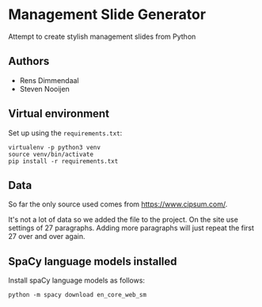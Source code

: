 # Management Slide Generator

Attempt to create stylish management slides from Python

## Authors

* Rens Dimmendaal
* Steven Nooijen

## Virtual environment

Set up using the `requirements.txt`:

```
virtualenv -p python3 venv
source venv/bin/activate
pip install -r requirements.txt
```

## Data

So far the only source used comes from https://www.cipsum.com/. 

It's not a lot of data so we added the file to the project. 
On the site use settings of 27  paragraphs. Adding more 
paragraphs will just repeat the first 27 over and over again.

## SpaCy language models installed

Install spaCy language models as follows:

```
python -m spacy download en_core_web_sm
```

